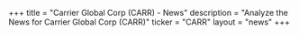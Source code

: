 +++
title = "Carrier Global Corp (CARR) - News"
description = "Analyze the News for Carrier Global Corp (CARR)"
ticker = "CARR"
layout = "news"
+++

